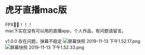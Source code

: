 # 虎牙直播mac版
FPX🐂🍺！！！  
mac下实在没有可以用的直播app，个人作品，有问题请留言。

v1.0.0
存在问题，弹幕不稳定
![屏幕快照 2019-11-13 下午1.52.17.png](https://sm.ms/image/TPYmxDEOp1NzXHV)  
![屏幕快照 2019-11-13 下午1.52.33.png](https://sm.ms/image/fdSbENw2vZT5gI7)

